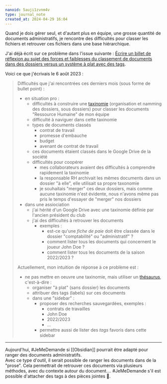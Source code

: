 ```yaml
---
nanoid: 5auji1zvnm4v
type: journal_note
created_at: 2024-04-29 16:04
---
```

Quand je dois gérer seul, et d'autant plus en équipe, une grosse quantité de documents administratifs, je rencontre des difficultés pour classer les fichiers et retrouver ces fichiers dans une base hiérarchique.

J'ai déjà écrit sur ce problème dans l'issue suivante : [Écrire un billet de réflexion au sujet des forces et faiblesses du classement de documents dans des dossiers versus un système à plat avec des tags](https://github.com/stephane-klein/backlog/issues/285).

Voici ce que j'écrivais le 6 août 2023 :

> Difficultés que j'ai rencontrées ces derniers mois (sous forme de bullet point) :
> 
> - en situation pro :
>   - difficultés à construire une [taxinomie](https://fr.wiktionary.org/wiki/taxinomie) (organisation et namming des dossiers, sous dossiers) pour classer les documents "Ressource Humaine" de mon équipe
>   - difficulté à naviguer dans cette taxinomie
>   - types de documents classés
> 	  - contrat de travail
> 	  - promesse d'embauche
> 	  - budget
> 	  - avenant de contrat de travail
>   - ces documents étaient classés dans le Google Drive de la société
>   - difficultés pour coopérer 
> 	  - mes collaborateurs avaient des difficultés à comprendre rapidement la taxinomie
> 	  - la responsable RH archivait les mêmes documents dans un dossier "à elle", elle utilisait sa propre taxonomie
> 	  - je souhaitais "merger" ces deux dossiers, mais comme aucune taxinomie n'est évidente, nous n'avons même pas pris le temps d'essayer de "merger" nos dossiers
> - dans une assiociation
> 	- j'ai hérité d'un Google Drive avec une taxinomie définie par l'ancien président du club
> 	- j'ai des difficultés à retrouver les documents
> 		- exemples :
> 			- est-ce qu'une *fiche de paie* doit être classée dans le dossier "comptabilité" ou "administratif" ?
> 			- comment lister tous les documents qui concernent le joueur John Doe ?
> 			- comment lister tous les documents de la saison 2022/2023 ?
> 
> Actuellement, mon intuition de réponse à ce problème est :
> 
> - ne pas mettre en oeuvre une taxinomie, mais utiliser un [thésaurus](https://fr.wiktionary.org/wiki/th%C3%A9saurus), c'est-à-dire :
>   - organiser "à plat" (sans dossier) les documents
>   - attribuer des tags (labels) sur ces documents
>   - dans une "sidebar" :
>     - proposer des recherches sauvegardées, exemples :
>       - contrats de travailles
>       - John Doe
>       - 2022/2023
>       - ...
>     - permettre aussi de lister des *tags* favoris dans cette sidebar

---

Aujourd'hui, #JeMeDemande si [[Obsidian]] pourrait être adapté pour ranger des documents administratifs.  
Avec ce type d'outil, il serait possible de ranger les documents dans de la "prose".
Cela permettrait de retrouver ces documents via plusieurs méthodes, avec du contexte autour du document….
#JeMeDemande s'il est possible d'attacher des tags à des pièces jointes 🤔.
